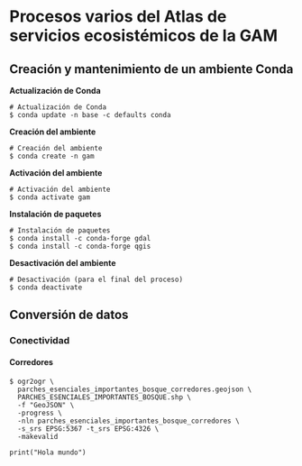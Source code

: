 # Procesos varios del Atlas de servicios ecosistémicos de la GAM

## Creación y mantenimiento de un ambiente Conda
**Actualización de Conda**
```
# Actualización de Conda
$ conda update -n base -c defaults conda
```

**Creación del ambiente**
```
# Creación del ambiente
$ conda create -n gam
```

**Activación del ambiente**
```
# Activación del ambiente
$ conda activate gam
```

**Instalación de paquetes**
```
# Instalación de paquetes
$ conda install -c conda-forge gdal
$ conda install -c conda-forge qgis
```
**Desactivación del ambiente**
```
# Desactivación (para el final del proceso)
$ conda deactivate
```

## Conversión de datos
### Conectividad
#### Corredores
```
$ ogr2ogr \
  parches_esenciales_importantes_bosque_corredores.geojson \
  PARCHES_ESENCIALES_IMPORTANTES_BOSQUE.shp \
  -f "GeoJSON" \
  -progress \
  -nln parches_esenciales_importantes_bosque_corredores \
  -s_srs EPSG:5367 -t_srs EPSG:4326 \
  -makevalid
```

```
print("Hola mundo")
```
